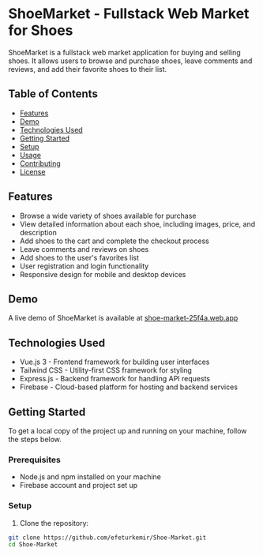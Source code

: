 # ShoeMarket - Fullstack Web Market for Shoes

ShoeMarket is a fullstack web market application for buying and selling shoes. It allows users to browse and purchase shoes, leave comments and reviews, and add their favorite shoes to their list.

## Table of Contents

- [Features](#features)
- [Demo](#demo)
- [Technologies Used](#technologies-used)
- [Getting Started](#getting-started)
- [Setup](#setup)
- [Usage](#usage)
- [Contributing](#contributing)
- [License](#license)

## Features

- Browse a wide variety of shoes available for purchase
- View detailed information about each shoe, including images, price, and description
- Add shoes to the cart and complete the checkout process
- Leave comments and reviews on shoes
- Add shoes to the user's favorites list
- User registration and login functionality
- Responsive design for mobile and desktop devices

## Demo

A live demo of ShoeMarket is available at [shoe-market-25f4a.web.app](shoe-market-25f4a.web.app)

## Technologies Used

- Vue.js 3 - Frontend framework for building user interfaces
- Tailwind CSS - Utility-first CSS framework for styling
- Express.js - Backend framework for handling API requests
- Firebase - Cloud-based platform for hosting and backend services

## Getting Started

To get a local copy of the project up and running on your machine, follow the steps below.

### Prerequisites

- Node.js and npm installed on your machine
- Firebase account and project set up

### Setup

1. Clone the repository:

```bash
git clone https://github.com/efeturkemir/Shoe-Market.git
cd Shoe-Market
